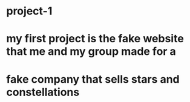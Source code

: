 # project-1
 # my first project is the fake website that me and my group made for a 
 # fake company that sells stars and constellations
